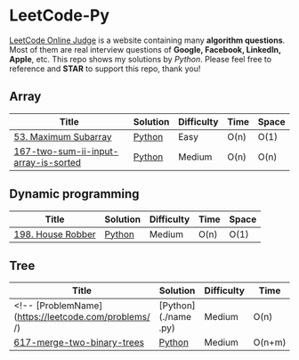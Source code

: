 # LeetCode-Py

[LeetCode Online Judge](https://leetcode.com/) is a website containing many **algorithm questions**. Most of them are real interview questions of **Google, Facebook, LinkedIn, Apple**, etc. This repo shows my solutions by <em>Python</em>. Please feel free to reference and **STAR** to support this repo, thank you!

## Array
| Title | Solution | Difficulty | Time | Space |
| ----- | -------- | ---------- | ---- | ----- |
[53. Maximum Subarray](https://leetcode.com/problems/maximum-subarray/)|[Python](/53-maximum-subarray/53-maximum-subarray.py )| Easy | O(n)| O(1)|
[167-two-sum-ii-input-array-is-sorted](https://leetcode.com/problems/two-sum-ii-input-array-is-sorted/)|[Python](/167-two-sum-ii-input-array-is-sorted/167-two-sum-ii-input-array-is-sorted.py )| Medium | O(n)| O(n)|



## Dynamic programming
| Title | Solution | Difficulty | Time | Space |
| ----- | -------- | ---------- | ---- | ----- |
[198. House Robber](https://leetcode.com/problems/house-robber/)| [Python](./167-two-sum-ii-input-array-is-sorted/167-two-sum-ii-input-array-is-sorted.py)| Medium | O(n)| O(1)|



## Tree
| Title | Solution | Difficulty | Time | 
| ----- | -------- | ---------- | ---- | 
<!-- [ProblemName](https://leetcode.com/problems/   /)| [Python](./name .py)| Medium | O(n)| O(1)| !-->
[617-merge-two-binary-trees](https://leetcode.com/problems/merge-two-binary-trees/)| [Python](./617-merge-two-binary-trees/.py)| Medium | O(n+m)| O(1)|



